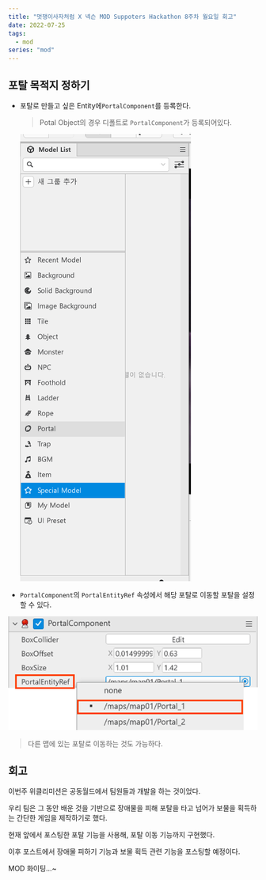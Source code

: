 ```yaml
---
title: "멋쟁이사자처럼 X 넥슨 MOD Suppoters Hackathon 8주차 월요일 회고"
date: 2022-07-25
tags:
  - mod
series: "mod"
---
```


## 포탈 목적지 정하기

* 포탈로 만들고 싶은 Entity에`PortalComponent`를 등록한다.

  > Potal Object의 경우 디폴트로 `PortalComponent`가 등록되어있다.

  ![](model_list.png)

* `PortalComponent`의 `PortalEntityRef` 속성에서 해당 포탈로 이동할 포탈을 설정할 수 있다.

![](potal-dest.png)

> 다른 맵에 있는 포탈로 이동하는 것도 가능하다.



## 회고

이번주 위클리미션은 공동월드에서 팀원들과 개발을 하는 것이었다.<br/>

우리 팀은 그 동안 배운 것을 기반으로 장애물을 피해 포탈을 타고 넘어가 보물을 획득하는 간단한 게임을 제작하기로 했다.<br/>

현재 앞에서 포스팅한 포탈 기능을 사용해, 포탈 이동 기능까지 구현했다.<br/>

이후 포스트에서 장애물 피하기 기능과 보물 획득 관련 기능을 포스팅할 예정이다.<br/>

MOD 화이팅...~ 
